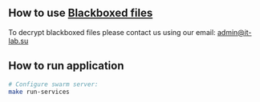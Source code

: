 ## How to use [Blackboxed files](https://github.com/StackExchange/blackbox)

To decrypt blackboxed files please contact us using our email: [admin@it-lab.su](mailto:admin@it-lab.su)

## How to run application

```bash
# Configure swarm server:
make run-services
```
